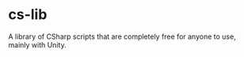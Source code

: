 # cs-lib
A library of CSharp scripts that are completely free for anyone to use, mainly with Unity.
